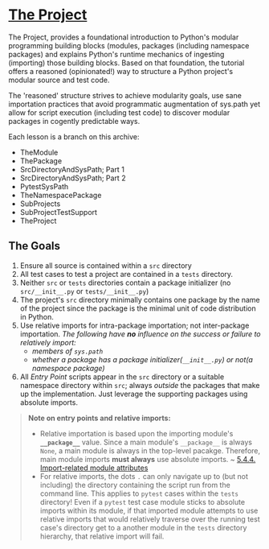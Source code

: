 # [The Project]

[The Project]: #the-project

The Project, provides a foundational introduction to Python's modular
programming building blocks (modules, packages (including namespace
packages) and explains Python's runtime mechanics of ingesting
(importing) those building blocks. Based on that foundation, the
tutorial offers a reasoned (opinionated!) way to structure a Python
project's modular source and test code.

The 'reasoned' structure strives to achieve modularity goals, use sane
importation practices that avoid programmatic augmentation of sys.path
yet allow for script execution (including test code) to discover modular
packages in cogently predictable ways.

Each lesson is a branch on this archive:

- TheModule
- ThePackage
- SrcDirectoryAndSysPath; Part 1
- SrcDirectoryAndSysPath; Part 2
- PytestSysPath
- TheNamespacePackage
- SubProjects
- SubProjectTestSupport
- TheProject

## The Goals
[The Goals]: #the-goals

1. Ensure all source is contained within a `src` directory
2. All test cases to test a project are contained in a `tests`
   directory.
3. Neither `src` or `tests` directories contain a package initializer
   (no `src/__init__.py` or `tests/__init__.py`)
4. The project's `src` directory minimally contains one package by the
   name of the project since the package is the minimal unit of code
   distribution in Python.
5. Use relative imports for intra-package importation; not inter-package
   importation. _The following have **no** influence on the success or
   failure to relatively import:_
   * _members of `sys.path`_
   * _whether a package has a package initializer(`__init__.py`) or
     not(a namespace package)_
6. All _Entry Point_ scripts appear in the `src` directory or a suitable
   namespace directory within `src`; always _outside_ the packages that
   make up the implementation. Just leverage the supporting packages
   using absolute imports.

> **Note on entry points and relative imports:**
> * Relative importation is based upon the importing module's
>   **`__package__`** value. Since a main module's `__package__` is
>   always `None`, a main module is always in the top-level pacakge.
>   Therefore, main module imports **must always** use absolute imports.
>   ~
>   [5.4.4. Import-related module attributes](https://docs.python.org/3/reference/import.html#__package__)
> * For relative imports, the dots `.` can only navigate up to (but not
>   including) the directory containing the script run from the command
>   line. This applies to `pytest` cases within the `tests` directory!
>   Even if a `pytest` test case module sticks to absolute imports
>   within its module, if that imported module attempts to use relative
>   imports that would relatively traverse over the running test case's
>   directory get to a another module in the `tests` directory
>   hierarchy, that relative import will fail.

